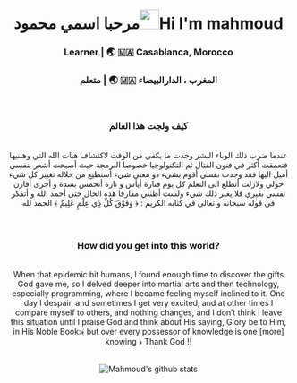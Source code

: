 <div align="center">
 <h1>  مرحبا اسمي محمود<img src="https://media.giphy.com/media/hvRJCLFzcasrR4ia7z/giphy.gif" width="35px">Hi I'm mahmoud</h1>
</div>

<div align="center"  >
<h3>Learner | 🌏 🇲🇦 Casablanca, Morocco </h3>
<h3>متعلم |   🌏 🇲🇦 المغرب ، الدارالبيضاء    </h3>
<br>

</div>
<div align= center>
<h3>
 كيف ولجت هذا العالم
</h3>
</div>
<br>

<div align = center >
عندما ضرب ذلك الوباء البشر وجدت ما يكفي من الوقت لاكتشاف هبات الله التي وهبنيها فتعمقت أكثر في فنون القتال ثم التكنولوجيا خصوصا البرمجة حيث أصبحت أشعر بنفسي أميل اليها فقد وجدت نفسي أقوم بشيء ذو معنى شيء أستطيع من خلاله تغيير كل شيء حولي ولازلت أتطلع الى التعلم كل يوم فتارة أيأس و تارة أتحمس بشدة و أخرى أقارن نفسي بغيري فلا يغير ذلك شيء  ولست أظنني مفارقا هذه الحال حتى أحمد الله و أتفكر في قوله سبحانه و تعالى في كتابه الكريم  :   ﴿ وَفَوْقَ كُلِّ ذِي عِلْمٍ عَلِيمٌ ﴾ الحمد لله

</div>

<br>
<br>

<div align= center>
<h3>
How did you get into this world?
</h3>
</div>
<br>

<div align = center >
When that epidemic hit humans, I found enough time to discover the gifts God gave me, so I delved deeper into martial arts and then technology, especially programming, where I became feeling myself inclined to it. One day I despair, and sometimes I get very excited, and at other times I compare myself to others, and nothing changes, and I don’t think I leave this situation until I praise God and think about His saying, Glory be to Him, in His Noble Book:﴾ but over every possessor of knowledge is one [more] knowing ﴿ Thank God !!

</div>
<br>
<div align = center>

![Mahmoud's github stats](https://github-readme-stats.vercel.app/api?username=Mahmoudgarwallane&count_private=true&show_icons=true&theme=dark)

</div>
